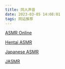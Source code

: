 ```yaml
---
title: 同人声音
date: 2023-03-05 14:08:01
tags: 网站推荐
---
```


[ASMR Online](https://www.asmr.one/login)

[Hentai ASMR](https://www.hentaiasmr.moe/)

[Japanese ASMR](https://japaneseasmr.com/)

[JASMR](https://www.jasmr.net/)

